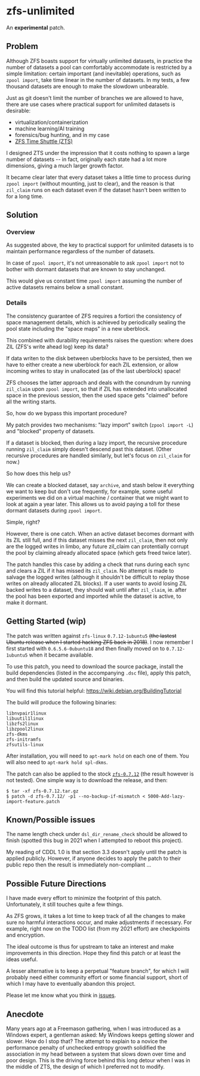 # zfs-unlimited
An **experimental** patch.

## Problem

Although ZFS boasts support for virtually unlimited datasets, in practice the number of datasets a pool can comfortably accommodate is restricted by a simple limitation: certain important (and inevitable) operations, such as `zpool import`, take time linear in the number of datasets. In my tests, a few thousand datasets are enough to make the slowdown unbearable.

Just as git doesn't limit the number of branches we are allowed to have, there are use cases where practical support for unlimited datasets is desirable:
- virtualization/containerization
- machine learning/AI training
- forensics/bug hunting, and in my case
- [ZFS Time Shuttle (ZTS)](https://github.com/xwcal/zfs-time-shuttle)

I designed ZTS under the impression that it costs nothing to spawn a large number of datasets -- in fact, originally each state had a lot more dimensions, giving a much larger growth factor.

It became clear later that every dataset takes a little time to process during `zpool import` (without mounting, just to clear), and the reason is that `zil_claim` runs on each dataset even if the dataset hasn't been written to for a long time.

## Solution

### Overview

As suggested above, the key to practical support for unlimited datasets is to maintain performance regardless of the number of datasets.

In case of `zpool import`, it's not unreasonable to ask `zpool import` not to bother with dormant datasets that are known to stay unchanged.

This would give us constant time `zpool import` assuming the number of active datasets remains below a small constant.

### Details

The consistency guarantee of ZFS requires a fortiori the consistency of space management details, which is achieved by periodically sealing the pool state including the "space maps" in a new uberblock.

This combined with durability requirements raises the question: where does ZIL (ZFS's write ahead log) keep its data?

If data writen to the disk between uberblocks have to be persisted, then we have to either create a new uberblock for each ZIL extension, or allow incoming writes to stay in unallocated (as of the last uberblock) space!

ZFS chooses the latter approach and deals with the conundrum by running `zil_claim` upon `zpool import`, so that if ZIL has extended into unallocated space in the previous session, then the used space gets "claimed" before all the writing starts.

So, how do we bypass this important procedure?

My patch provides two mechanisms: "lazy import" switch (`zpool import -L`) and "blocked" property of datasets.

If a dataset is blocked, then during a lazy import, the recursive procedure running `zil_claim` simply doesn't descend past this dataset. (Other recursive procedures are handled similarly, but let's focus on `zil_claim` for now.)

So how does this help us?

We can create a blocked dataset, say `archive`, and stash below it everything we want to keep but don't use frequently, for example, some useful experiments we did on a virtual machine / container that we might want to look at again a year later. This allows us to avoid paying a toll for these dormant datasets during `zpool import`.

Simple, right?

However, there is one catch. When an active dataset becomes dormant with its ZIL still full, and if this dataset misses the next `zil_claim`, then not only are the logged writes in limbo, any future zil_claim can protentially corrupt the pool by claiming already allocated space (which gets freed twice later).

The patch handles this case by adding a check that runs during each sync and clears a ZIL if it has missed its `zil_claim`. No attempt is made to salvage the logged writes (although it shouldn't be difficult to replay those writes on already allocated ZIL blocks). If a user wants to avoid losing ZIL backed writes to a dataset, they should wait until after `zil_claim`, ie. after the pool has been exported and imported while the dataset is active, to make it dormant.

## Getting Started (wip)

The patch was written against `zfs-linux` `0.7.12-1ubuntu5` ~~(the lastest Ubuntu release when I started hacking ZFS back in 2018)~~. I now remember I first started with `0.6.5.6-0ubuntu18` and then finally moved on to `0.7.12-1ubuntu5` when it became available.

To use this patch, you need to download the source package, install the build dependencies (listed in the accompanying `.dsc` file), apply this patch, and then build the updated source and binaries.

You will find this tutorial helpful:
https://wiki.debian.org/BuildingTutorial

The build will produce the following binaries:
```
libnvpair1linux
libuutil1linux
libzfs2linux
libzpool2linux
zfs-dkms
zfs-initramfs
zfsutils-linux
```

After installation, you will need to `apt-mark hold` on each one of them. You will also need to `apt-mark hold spl-dkms`.

The patch can also be applied to the stock [`zfs-0.7.12`](https://github.com/openzfs/zfs/releases/tag/zfs-0.7.12) (the result however is not tested). One simple way is to download the release, and then:
```
$ tar -xf zfs-0.7.12.tar.gz
$ patch -d zfs-0.7.12/ -p1 --no-backup-if-mismatch < 5000-Add-lazy-import-feature.patch
```

## Known/Possible issues
The name length check under `dsl_dir_rename_check` should be allowed to finish (spotted this bug in 2021 when I attempted to reboot this project).

My reading of CDDL 1.0 is that section 3.3 doesn't apply until the patch is applied publicly. However, if anyone decides to apply the patch to their public repo then the result is immediately non-compliant ...

## Possible Future Directions

I have made every effort to minimize the footprint of this patch. Unfortunately, it still touches quite a few things.

As ZFS grows, it takes a lot time to keep track of all the changes to make sure no harmful interactions occur, and make adjustments if necessary. For example, right now on the TODO list (from my 2021 effort) are checkpoints and encryption.

The ideal outcome is thus for upstream to take an interest and make improvements in this direction. Hope they find this patch or at least the ideas useful.

A lesser alternative is to keep a perpetual "feature branch", for which I will probably need either community effort or some financial support, short of which I may have to eventually abandon this project.

Please let me know what you think in [issues](../../issues/1).

## Anecdote

Many years ago at a Freemason gathering, when I was introduced as a Windows expert, a gentleman asked: My Windows keeps getting slower and slower. How do I stop that?
The attempt to explain to a novice the performance penalty of unchecked entropy growth solidified the association in my head between a system that slows down over time and poor design.
This is the driving force behind this long detour when I was in the middle of ZTS, the design of which I preferred not to modify.


